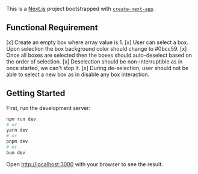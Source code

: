 This is a [Next.js](https://nextjs.org/) project bootstrapped with [`create-next-app`](https://github.com/vercel/next.js/tree/canary/packages/create-next-app).

## Functional Requirement
[x] Create an empty box where array value is 1.
[x] User can select a box. Upon selection the box background color should change to #0bcc59.
[x] Once all boxes are selected then the boxes should auto-deselect based on the order of selection.
[x] Deselection should be non-interruptible as in once started, we can't stop it.
[x] During de-selection, user should not be able to select a new box as in disable any box interaction.


## Getting Started

First, run the development server:

```bash
npm run dev
# or
yarn dev
# or
pnpm dev
# or
bun dev
```

Open [http://localhost:3000](http://localhost:3000) with your browser to see the result.
